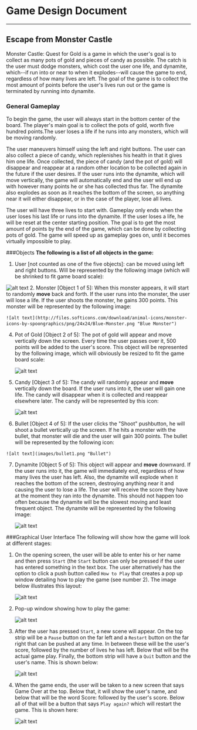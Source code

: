 # Game Design Document

----

## Escape from Monster Castle
Monster Castle: Quest for Gold is a game in which the user's goal is to collect as many pots of gold 
and pieces of candy as possible. The catch is the user must dodge monsters, which cost the user one life,
and dynamite, which--if run into or near to when it explodes--will cause the game to end, regardless of how many lives are left. The 
goal of the game is to collect the most amount of points before the user's lives run out or the game is 
terminated by running into dynamite.

### General Gameplay
To begin the game, the user will always start in the bottom center of the board. The player's main goal is 
to collect the pots of gold, worth five hundred points.The user loses a life if he runs into any
monsters, which will be moving randomly.

The user maneuvers himself using the left and right buttons. The user can also 
collect a piece of candy, which replenishes his health in that it gives him one life. Once collected, the piece of
candy (and the pot of gold) will disappear and reappear at a random other location to be collected again in 
the future if the user desires. If the user runs into the dynamite, which will move vertically, the
game will automatically end and the user will end up with however many points he or she has collected thus far. The dynamite
also explodes as soon as it reaches the bottom of the screen, so anything near it will either disappear, or in the case
of the player, lose all lives.

The user will have three lives to start with. Gameplay only ends when the user loses his last life or runs
into the dynamite. If the user loses a life, he will be reset at the center starting position. The goal is to get 
the most amount of points by the end of the game, which can be done by collecting pots of gold. 
The game will speed up as gameplay goes on, until it becomes virtually impossible to play.


###Objects
**The following is a list of all objects in the game:**

  1. User [not counted as one of the five objects]: can be moved using left and right buttons. Will be represented by the following image (which will be shrinked to fit game board scale):
  
  ![alt text](http://www.pixeljoint.com/files/icons/full/warrior_single_fn.gif "Player Icon")
  2. Monster [Object 1 of 5]: When this monster appears, it will start to randomly **move** back and forth. If the user runs into the monster, the user
      will lose a life. If the user shoots the monster, he gains 300 points. This monster will be represented by the following image:

    ![alt text](http://files.softicons.com/download/animal-icons/monster-icons-by-spoongraphics/png/24x24/Blue-Monster.png "Blue Monster")
  4. Pot of Gold [Object 2 of 5]: The pot of gold will appear and move vertically down the screen. Every time the user passes
     over it, 500 points will be added to the user's score. This object will be represented by the following image, which will
     obviously be resized to fit the game board scale:

     ![alt text](http://www.allfreelogo.com/images/vector-thumb/pot-of-gold-prev114054467117I6sP.jpg "Pot of Gold")
  5. Candy [Object 3 of 5]: The candy will randomly appear and **move** vertically down the board. If the user runs into
     it, the user will gain one life. The candy will disappear when it is collected and reappear elsewhere later. 
     The candy will be represented by this icon:

     ![alt text](http://www.clker.com/cliparts/9/c/2/c/11949863201080446347candy_02.svg.thumb.png "Candy")
  6. Bullet [Object 4 of 5]: If the user clicks the "Shoot" pushbutton, he will shoot a bullet vertically up the 
  screen. If he hits a monster with the bullet, that monster will die and the user will gain 300 points. The bullet will be
    represented by the following icon: 
    
    ![alt text](images/bullet1.png "Bullet")

  7. Dynamite [Object 5 of 5]: This object will appear and **move** downward. If the user runs into it, the game will
     immediately end, regardless of how many lives the user has left. Also, the dynamite will explode when it reaches the
     bottom of the screen, destroying anything near it and causing the user to lose a life. 
     The user will receive the score they have at the
     moment they ran into the dynamite. This should not happen too often because the dynamite will be the slowest moving and least
     frequent
     object. The dynamite will be represented by the following image:
     
     ![alt text](http://tutorialqueen.com/wp-content/uploads/2009/04/photoshop-dinamite-logo-stock-photo28-thumb.jpg "Dynamite")
     
###Graphical User Interface
The following will show how the game will look at different stages: 

  1. On the opening screen, the user will be able to enter his or her name and then press `Start` (the `Start` button can only
     be pressed if the user has entered something in the text box. The user alternatively has the option to click a push 
     button called `How to Play` that creates a pop up window detailing how to play the game (see number 2). The 
     image below illustrates this layout:
     
     ![alt text](http://i1350.photobucket.com/albums/p776/samdoh1121/startmenu_zps056f8e3f.png "Start Menu")
     
  2. Pop-up window showing how to play the game:
  
     ![alt text](http://i1350.photobucket.com/albums/p776/samdoh1121/howtoplay_zps6d288457.png "How to play")
     
  3. After the user has pressed `Start`, a new scene will appear. On the top strip will be a `Pause` button on 
     the far left and a `Restart` button on the far right that can be pushed at any time. In between these will be the user's score, followed by
     the number of lives he has left. Below that will be the actual game play. Finally, the bottom strip will have a `Quit`
     button and the user's name. This is shown below:
     
     ![alt text](http://i1350.photobucket.com/albums/p776/samdoh1121/gameplay_zps4b35e9e6.png "Game Play") 
  
  4. When the game ends, the user will be taken to a new screen that says Game Over at the top. Below that, it will show the
     user's name, and below that will be the word Score: followed by the user's score. Below all of that will be a button that
     says `Play again?` which will restart the game. This is shown here:
     
     ![alt text](http://i1350.photobucket.com/albums/p776/samdoh1121/gameover_zps67ab6398.png "Game Over") 
     


